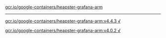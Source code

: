 [gcr.io/google-containers/heapster-grafana-arm](https://hub.docker.com/r/anjia0532/heapster-grafana-arm/tags/) 

----
[gcr.io/google-containers/heapster-grafana-arm:v4.4.3 √](https://hub.docker.com/r/anjia0532/google-containers.heapster-grafana-arm/tags/)

[gcr.io/google-containers/heapster-grafana-arm:v4.0.2 √](https://hub.docker.com/r/anjia0532/google-containers.heapster-grafana-arm/tags/)

